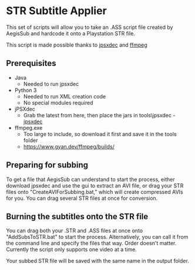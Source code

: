 # STR Subtitle Applier
This set of scripts will allow you to take an .ASS script file created by AegisSub and hardcode it onto a Playstation STR file.

This script is made possible thanks to [jpsxdec](https://github.com/m35/jpsxdec) and [ffmpeg](https://github.com/FFmpeg/FFmpeg)

## Prerequisites
* Java
  * Needed to run jpsxdec
* Python 3
  * Needed to run XML creation code
  * No special modules required
* jPSXdec
  * Grab the latest from here, then place the jars in tools\jpsxdec - [jpsxdec](https://github.com/m35/jpsxdec)
* ffmpeg.exe
  * Too large to include, so download it first and save it in the tools folder
  * https://www.gyan.dev/ffmpeg/builds/

## Preparing for subbing
To get a file that AegisSub can understand to start the process, either download jpsxdec and use the gui to extract an AVI file, or drag your STR files onto "CreateAVIForSubbing.bat," which will create compressed AVIs for you. You can drag several STR files at once for conversion.

## Burning the subtitles onto the STR file
You can drag both your .STR and .ASS files at once onto "AddSubsToSTR.bat" to start the process. Alternatively, you can call it from the command line and specify the files that way. Order doesn't matter. Currently the script only supports one video at a time.

Your subbed STR file will be saved with the same name in the output folder.